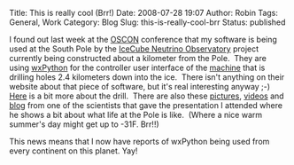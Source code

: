 Title: This is really cool (Brr!)
Date: 2008-07-28 19:07
Author: Robin
Tags: General, Work
Category: Blog
Slug: this-is-really-cool-brr
Status: published

I found out last week at the [OSCON](http://en.oreilly.com/oscon2008/)
conference that my software is being used at the South Pole by the
[IceCube Neutrino Observatory](http://icecube.wisc.edu/) project
currently being constructed about a kilometer from the Pole.  They are
using [wxPython](http://wxPython.org/) for the controller user interface
of the [machine](http://gallery.icecube.wisc.edu/external/3-build-ehwd/)
that is drilling holes 2.4 kilometers down into the ice.  There isn't
anything on their website about that piece of software, but it's real
interesting anyway ;-) 
[Here](http://www.youtube.com/watch?v=SskyDuTfH0o) is a bit more about
the drill.  There are also these
[pictures](http://www.flickr.com/photos/ksbeattie/sets/72157594267166135/),
[videos](http://www.youtube.com/view_play_list?p=51EF4CAB8762D855) and
[blog](http://ksblog.wordpress.com/) from one of the scientists that
gave the presentation I attended where he shows a bit about what life at
the Pole is like.  (Where a nice warm summer's day might get up to -31F.
Brr!!)

This news means that I now have reports of wxPython being used from
every continent on this planet. Yay!

